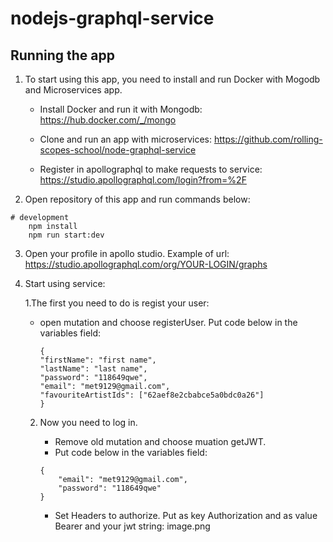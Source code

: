 # nodejs-graphql-service

## Running the app

1) To start using this app, you need to install and run Docker with Mogodb and Microservices app.

    - Install Docker and run it with Mongodb:
    https://hub.docker.com/_/mongo

    - Clone and run an app with microservices:
    https://github.com/rolling-scopes-school/node-graphql-service

    - Register in apollographql to make requests to service:
    https://studio.apollographql.com/login?from=%2F


2) Open repository of this app and run commands below:


```
# development
    npm install
    npm run start:dev

```

3) Open your profile in apollo studio. Example of url:
    https://studio.apollographql.com/org/YOUR-LOGIN/graphs

4) Start using service:

   1.The first you need to do is regist your user:
    - open mutation and choose registerUser. Put code below in the variables field:
        ```
        {
        "firstName": "first name",
        "lastName": "last name",
        "password": "118649qwe",
        "email": "met9129@gmail.com",
        "favouriteArtistIds": ["62aef8e2cbabce5a0bdc0a26"]
        } 
        ```
    2. Now you need to log in. 
        - Remove old mutation and choose muation getJWT.
        - Put code below in the variables field:
    
        ```
        {
            "email": "met9129@gmail.com",
            "password": "118649qwe"
        }       

        ```
        - Set Headers to authorize. Put as key Authorization and as value Bearer and your jwt string:
        image.png
    




